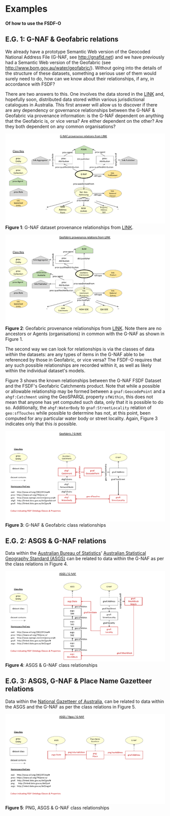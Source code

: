 # Examples
#### Of how to use the FSDF-O

## E.G. 1: G-NAF & Geofabric relations
We already have a prototype Semantic Web version of the Geocoded National Address File (G-NAF, see <http://gnafld.net>) and we have previously had a Semantic Web version of the Geofabric (see <http://www.bom.gov.au/water/geofabric/>). Without going into the details of the structure of these datasets, something a serious user of them would surely need to do, how can we know about their relationships, if any, in accordance with FSDF?  

There are two answers to this. One involves the data stored in the [LINK](http://link.fsdf.org.au) and, hopefully soon, distributed data stored within various jurisdictional catalogues in Australia. This first answer will allow us to discover if there are any dependency or governance relationships between the G-NAF & Geofabric via provenance information: is the G-NAF dependent on anything that the Geofabric is, or vice versa? Are either dependent on the other? Are they both dependent on any common organisations?

![G-NAF provenance relationships](examples-01.png)  
**Figure 1**: G-NAF dataset provenance relationships from [LINK](https://link.fsdf.org.au).

![Geofabric provenance relationships](examples-02.png)  
**Figure 2**: Geofabric provenance relationships from [LINK](https://link.fsdf.org.au). Note there are no ancestors or Agents (organisations) in common with the G-NAF as shown in Figure 1.

The second way we can look for relationships is via the classes of data *within* the datasets: are any types of items in the G-NAF able to be referenced by those in Geofabric, or vice versa? The FSDF-O requires that any such possible relationships are recorded within it, as well as likely within the individual dataset's models.

Figure 3 shows the known relationships between the G-NAF FSDF Dataset and the FSDF's Geofabric Catchments product. Note that while a possible or allowable relationship may be formed between a `gnaf:GeocodePoint` and a `ahgf:Catchment` using the GeoSPARQL property `sfWithin`, this does not mean that anyone has yet computed such data, only that it is possible to do so. Additionally, the `ahgf:WaterBody` to `gnaf:StreetLocality` relation of `geo:sfTouches` while possible to determine has not, at this point, been computed for any particular water body or street locality. Again, Figure 3 indicates only that this *is* possible.

![G-NAF & Geofabric class relationships](examples-03.png)  
**Figure 3**: G-NAF & Geofabric class relationships


## E.G. 2: ASGS & G-NAF relations
Data within the [Australian Bureau of Statistics](http://test.linked.data.gov.au/org/O-000928)' [Australian Statistical Geography Standard (ASGS)](https://link.fsdf.org.au/fsdf-dataset/australian-statistical-geographical-standard-boundaries) can be related to data within the G-NAF as per the class relations in Figure 4.

![G-NAF & Geofabric class relationships](examples-04.png)  
**Figure 4**: ASGS & G-NAF class relationships


## E.G. 3: ASGS, G-NAF & Place Name Gazetteer relations
Data within the [National Gazetteer of Australia](https://link.fsdf.org.au/dataset/national-gazetteer-australia), can be related to data within the ASGS and the G-NAF as per the class relations in Figure 5.

![PNG, ASGS & G-NAF class relationships](examples-05.png)  
**Figure 5**: PNG, ASGS & G-NAF class relationships
